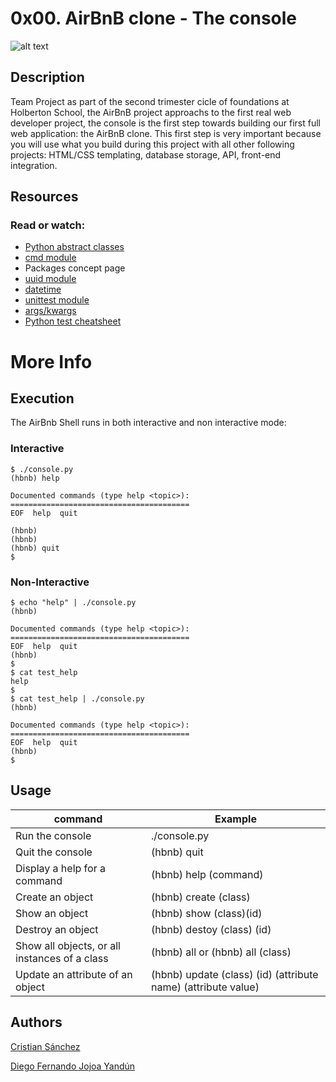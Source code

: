 # 0x00. AirBnB clone - The console


![alt text](https://user-images.githubusercontent.com/33245729/41383392-58f3dbb8-6f25-11e8-8215-d7c3832c0ae8.png)

## Description


Team Project as part of the second trimester cicle of foundations at Holberton School, the AirBnB project approachs to the first real web developer project, the console is the first step towards building our first full web application: the AirBnB clone. This first step is very important because you will use what you build during this project with all other following projects: HTML/CSS templating, database storage, API, front-end integration.

## Resources


### Read or watch:

* [Python abstract classes](https://blog.teclado.com/python-abc-abstract-base-classes/)
* [cmd module](https://docs.python.org/3.4/library/cmd.html)
* Packages concept page
* [uuid module](https://docs.python.org/3.4/library/uuid.html)
* [datetime](https://docs.python.org/3.4/library/datetime.html)
* [unittest module](https://docs.python.org/3.4/library/unittest.html#module-unittest)
* [args/kwargs](https://yasoob.me/2013/08/04/args-and-kwargs-in-python-explained/)
* [Python test cheatsheet](https://www.pythonsheets.com/notes/python-tests.html)

# More Info


## Execution

The AirBnb Shell runs in both interactive and non interactive mode:

### Interactive
```
$ ./console.py
(hbnb) help

Documented commands (type help <topic>):
========================================
EOF  help  quit

(hbnb)
(hbnb)
(hbnb) quit
$
```
### Non-Interactive
```
$ echo "help" | ./console.py
(hbnb)

Documented commands (type help <topic>):
========================================
EOF  help  quit
(hbnb)
$
$ cat test_help
help
$
$ cat test_help | ./console.py
(hbnb)

Documented commands (type help <topic>):
========================================
EOF  help  quit
(hbnb)
$
```

## Usage


command | Example
---|---
Run the console | ./console.py
Quit the console | (hbnb) quit
Display a help for a command | (hbnb) help (command)
Create an object | (hbnb) create (class)
Show an object | (hbnb) show (class)(id)
Destroy an object | (hbnb) destoy (class) (id)
Show all objects, or all instances of a class | (hbnb) all or (hbnb) all (class)
Update an attribute of an object | (hbnb) update (class) (id) (attribute name) (attribute value)


## Authors


[Cristian Sánchez](https://github.com/cristaker)

[Diego Fernando Jojoa Yandún](https://github.com/diegojojoayandun)
